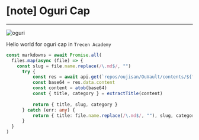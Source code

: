 # [note] Oguri Cap
---
![oguri](https://a.storyblok.com/f/178900/1920x1080/a2ed2cb993/umamusumecinderellagray_hero.png)

Hello world for oguri cap in `Trecen Academy`
```typescript
const markdowns = await Promise.all(
  files.map(async (file) => {
    const slug = file.name.replace(/\.md$/, "")
      try {
          const res = await api.get(`repos/oujisan/OuVault/contents/${file.name}`)
          const base64 = res.data.content
          const content = atob(base64)
          const { title, category } = extractTitle(content)
  
          return { title, slug, category }
      } catch (err: any) {
          return { title: file.name.replace(/\.md$/, ""), slug, category: 'note' }
      }
  }
)
```
